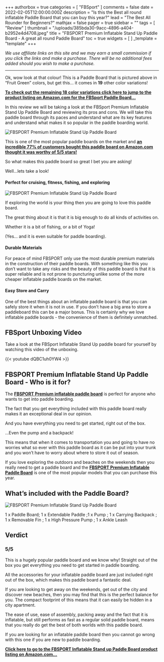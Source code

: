 +++
authorbox = true
categories = [ "FBSport" ]
comments = false
date = 2022-02-05T12:00:00.000Z
description = "Is this the Best all round inflatable Paddle Board that you can buy this year?"
lead = "The Best All Rounder for Beginners?"
mathjax = false
pager = true
sidebar = ""
tags = [ "Review" ]
thumbnail = "/uploads/385bda30-9acc-4896-a404-b2952e4d4708.jpeg"
title = "FBSPORT Premium Inflatable Stand Up Paddle Board - A great all round Paddle Board"
toc = true
widgets = [ ]
_template = "template"
+++

_We use affiliate links on this site and we may earn a small commission if you click the links and make a purchase. There will be no additional fees added should you wish to make a purchase._

***

Ok, wow look at that colour! This is a Paddle Board that is pictured above in “Fruit Green” colors, but get this… it comes in **19** other color variations!

[**To check out the remaining 18 color variations click here to jump to the product listing on Amazon.com for the FBSport Paddle Board…**](https://www.amazon.com/FBSPORT-Premium-Inflatable-Accessories-Non-Slip/dp/B097H7XCWV?pd_rd_i=B07QVJTF39&th=1&linkCode=ll1&tag=paddleboardmaster-20&linkId=7f42637b613c5e8c16b388b07299d088&language=en_US&ref_=as_li_ss_tl)

In this review we will be taking a look at the FBSport Premium Inflatable Stand Up Paddle Board and reviewing its pros and cons.  We will take this paddle board through its paces and understand what are its key features and understand what makes it so popular in the paddle boarding world.

![FBSPORT Premium Inflatable Stand Up Paddle Board](/uploads/eaba5f90-f7b3-4a96-91bf-74e551794d3d.jpeg "FBSPORT Premium Inflatable Stand Up Paddle Board")

This is one of the most popular paddle boards on the market and [**an incredible 77% of customers bought this paddle board on Amazon.com thought it was worthy of 5/5 stars!**](https://www.amazon.com/FBSPORT-Premium-Inflatable-Accessories-Non-Slip/dp/B097H7XCWV?pd_rd_i=B07QVJTF39&th=1&linkCode=ll1&tag=paddleboardmaster-20&linkId=7f42637b613c5e8c16b388b07299d088&language=en_US&ref_=as_li_ss_tl)

So what makes this paddle board so great I bet you are asking!

Well…lets take a look!

#### Perfect for cruising, fitness, fishing, and exploring

![FBSPORT Premium Inflatable Stand Up Paddle Board](/uploads/97cd4cb8-7255-42d9-98ea-cd75e09e6c29.jpeg "FBSPORT Premium Inflatable Stand Up Paddle Board")

If exploring the world is your thing then you are going to love this paddle board.

The great thing about it is that it is big enough to do all kinds of activities on.

Whether it is a bit of fishing, or a bit of Yoga!

(Yes… and it is even suitable for paddle boarding).

#### Durable Materials

For peace of mind FBSPORT only use the most durable premium materials in the construction of their paddle boards.  With something like this you don’t want to take any risks and the beauty of this paddle board is that it is super reliable and is not prone to puncturing unlike some of the more cheaper inflatable paddle boards on the market.

#### Easy Store and Carry

One of the best things about an inflatable paddle board is that you can safely store it when it is not in use.  If you don’t have a big area to store a paddleboard this can be a major bonus.  This is certainly why we love inflatable paddle boards - the convenience of them is definitely unmatched.

## FBSport Unboxing Video

Take a look at the FBSport Inflatable Stand Up paddle board for yourself by watching this video of the unboxing.

{{< youtube dQBC1uh0YW4 >}}

## FBSPORT Premium Inflatable Stand Up Paddle Board - Who is it for?

The [**FBSPORT Premium inflatable paddle board**](https://www.amazon.com/FBSPORT-Premium-Inflatable-Accessories-Non-Slip/dp/B097H7XCWV?pd_rd_i=B07QVJTF39&th=1&linkCode=ll1&tag=paddleboardmaster-20&linkId=7f42637b613c5e8c16b388b07299d088&language=en_US&ref_=as_li_ss_tl) is perfect for anyone who wants to get into paddle boarding.

The fact that you get everything included with this paddle board really makes it an exceptional deal in our opinion.

And you have everything you need to get started, right out of the box.

…Even the pump and a backpack!

This means that when it comes to transportation you and going to have no worries what so ever with this paddle board as it can be put into your trunk and you won’t have to worry about where to store it out of season.

If you love exploring the outdoors and beaches on the weekends then you really need to get a paddle board and  the [**FBSPORT Premium Inflatable Paddle Board**](https://www.amazon.com/FBSPORT-Premium-Inflatable-Accessories-Non-Slip/dp/B097H7XCWV?pd_rd_i=B07QVJTF39&th=1&linkCode=ll1&tag=paddleboardmaster-20&linkId=7f42637b613c5e8c16b388b07299d088&language=en_US&ref_=as_li_ss_tl) is one of the most popular models that you can purchase this year.

## What’s included with the Paddle Board?

![FBSPORT Premium Inflatable Stand Up Paddle Board](/uploads/fff947b3-8d89-43f7-b9d7-d373b010f2ad.jpeg "FBSPORT Premium Inflatable Stand Up Paddle Board")

1 x Paddle Board; 1 x Extendable Paddle ;1 x Pump ; 1 x Carrying Backpack ; 1 x Removable Fin ; 1 x High Pressure Pump ; 1 x Ankle Leash

## Verdict

### 5/5

This is a hugely popular paddle board and we know why!  Straight out of the box you get everything you need to get started in paddle boarding.

All the accessories for your inflatable paddle board are just included right out of the box, which makes this paddle board a fantastic deal.

If you are looking to get away on the weekends, get out of the city and discover new beaches, then you may find that this is the perfect balance for you.  The compact footprint of this means that it can easily be hidden in a city apartment.

The ease of use, ease of assembly, packing away and the fact that it is inflatable, but still performs as fast as a regular solid paddle board, means that you really do get the best of both worlds with this paddle board.

If you are looking for an inflatable paddle board then you cannot go wrong with this one if you are new to paddle boarding.

[**Click here to go to the FBSPORT Inflatable Stand up Paddle Board product listing on Amazon.com…**](https://www.amazon.com/FBSPORT-Premium-Inflatable-Accessories-Non-Slip/dp/B097H7XCWV?pd_rd_i=B07QVJTF39&th=1&linkCode=ll1&tag=paddleboardmaster-20&linkId=7f42637b613c5e8c16b388b07299d088&language=en_US&ref_=as_li_ss_tl)
